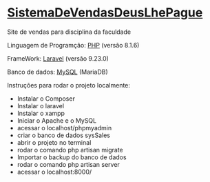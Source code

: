 # [SistemaDeVendasDeusLhePague](https://github.com/rfps09/SistemaDeVendasDeusLhePague)
Site de vendas para disciplina da faculdade

Linguagem de Programção: [PHP](https://www.php.net/) (versão 8.1.6)

FrameWork: [Laravel](https://laravel.com/) (versão 9.23.0)

Banco de dados: [MySQL](https://www.apachefriends.org/pt_br/index.html) (MariaDB)

Instruções para rodar o projeto localmente:
- Instalar o Composer
- Instalar o laravel
- Instalar o xampp
- Iniciar o Apache e o MySQL
- acessar o localhost/phpmyadmin
- criar o banco de dados sysSales
- abrir o projeto no terminal
- rodar o comando php artisan migrate
- Importar o backup do banco de dados
- rodar o comando php artisan server
- acessar o localhost:8000/

